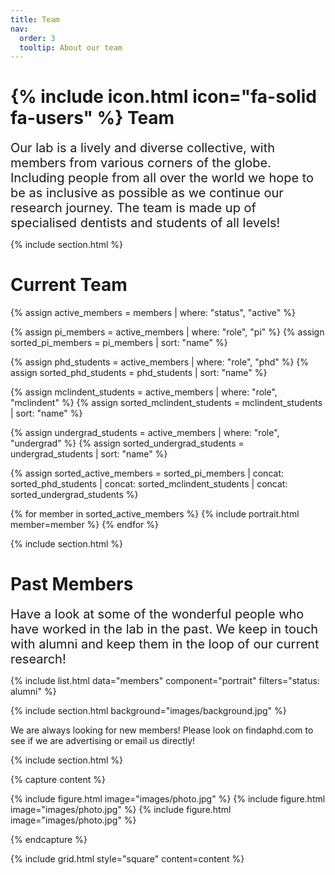 ```yaml
---
title: Team
nav:
  order: 3
  tooltip: About our team
---
```


# {% include icon.html icon="fa-solid fa-users" %} Team

<span style="font-size: 20px;">
Our lab is a lively and diverse collective, with members from various corners of the globe. Including people from all over the world we hope to be as inclusive as possible as we continue our research journey. The team is made up of specialised dentists and students of all levels!
</span>

{% include section.html %}

# Current Team

{% assign active_members = members | where: "status", "active" %}

{% assign pi_members = active_members | where: "role", "pi" %}
{% assign sorted_pi_members = pi_members | sort: "name" %}

{% assign phd_students = active_members | where: "role", "phd" %}
{% assign sorted_phd_students = phd_students | sort: "name" %}

{% assign mclindent_students = active_members | where: "role", "mclindent" %}
{% assign sorted_mclindent_students = mclindent_students | sort: "name" %}

{% assign undergrad_students = active_members | where: "role", "undergrad" %}
{% assign sorted_undergrad_students = undergrad_students | sort: "name" %}

{% assign sorted_active_members = sorted_pi_members | concat: sorted_phd_students | concat: sorted_mclindent_students | concat: sorted_undergrad_students %}

{% for member in sorted_active_members %}
    {% include portrait.html member=member %}
{% endfor %}

{% include section.html %}

# Past Members

<span style="font-size: 20px;">
Have a look at some of the wonderful people who have worked in the lab in the past. We keep in touch with alumni and keep them in the loop of our current research!
</span>

{% include list.html data="members" component="portrait" filters="status: alumni" %}

{% include section.html background="images/background.jpg" %}

We are always looking for new members! Please look on findaphd.com to see if we are advertising or email us directly!

{% include section.html %}

{% capture content %}

{% include figure.html image="images/photo.jpg" %}
{% include figure.html image="images/photo.jpg" %}
{% include figure.html image="images/photo.jpg" %}

{% endcapture %}

{% include grid.html style="square" content=content %}
